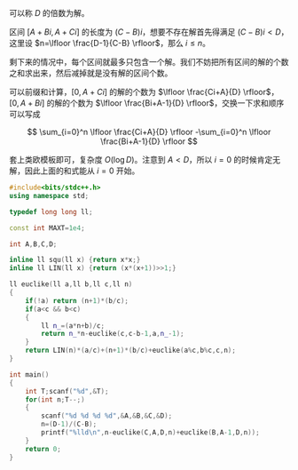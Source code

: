 可以称 $D$ 的倍数为解。

区间 $[A+Bi,A+Ci]$ 的长度为 $(C-B)i$，想要不存在解首先得满足 $(C-B)i<D$，这里设 $n=\lfloor \frac{D-1}{C-B} \rfloor$，那么 $i\leq n$。

剩下来的情况中，每个区间就最多只包含一个解。我们不妨把所有区间的解的个数之和求出来，然后减掉就是没有解的区间个数。

可以前缀和计算，$[0,A+Ci]$ 的解的个数为 $\lfloor \frac{Ci+A}{D} \rfloor$，$[0,A+Bi]$ 的解的个数为 $\lfloor 
\frac{Bi+A-1}{D} \rfloor$，交换一下求和顺序可以写成

$$ \sum_{i=0}^n \lfloor \frac{Ci+A}{D} \rfloor -\sum_{i=0}^n \lfloor 
\frac{Bi+A-1}{D} \rfloor $$

套上类欧模板即可，复杂度 $O(\log D)$。注意到 $A<D$，所以 $i=0$ 的时候肯定无解，因此上面的和式能从 $i=0$ 开始。

```cpp
#include<bits/stdc++.h>
using namespace std;

typedef long long ll;

const int MAXT=1e4;

int A,B,C,D;

inline ll squ(ll x) {return x*x;}
inline ll LIN(ll x) {return (x*(x+1))>>1;}

ll euclike(ll a,ll b,ll c,ll n)
{
	if(!a) return (n+1)*(b/c);
	if(a<c && b<c)
	{
		ll n_=(a*n+b)/c;
		return n_*n-euclike(c,c-b-1,a,n_-1);
	}
	return LIN(n)*(a/c)+(n+1)*(b/c)+euclike(a%c,b%c,c,n);
}

int main()
{
	int T;scanf("%d",&T);
	for(int n;T--;)
	{
		scanf("%d %d %d %d",&A,&B,&C,&D);
		n=(D-1)/(C-B);
		printf("%lld\n",n-euclike(C,A,D,n)+euclike(B,A-1,D,n));
	}
	return 0;
}
```
